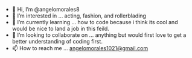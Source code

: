 - 👋 Hi, I’m @angelomorales8
- 👀 I’m interested in ... acting, fashion, and rollerblading
- 🌱 I’m currently learning ... how to code because i think its cool and would be nice to land a job in this feild.
- 💞️ I’m looking to collaborate on ... anything but would first love to get a better understanding of coding first.
- 📫 How to reach me ... angelomorales1021@gmail.com

<!---
angelomorales8/angelomorales8 is a ✨ special ✨ repository because its `README.md` (this file) appears on your GitHub profile.
You can click the Preview link to take a look at your changes.
--->
